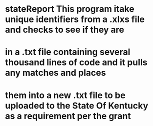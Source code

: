 # stateReport This program itake unique identifiers from a .xlxs file and checks to see if they are 
# in a .txt file containing several thousand lines of code and it pulls any matches and places
# them into a new .txt file to be uploaded to the State Of Kentucky as a requirement per the grant
